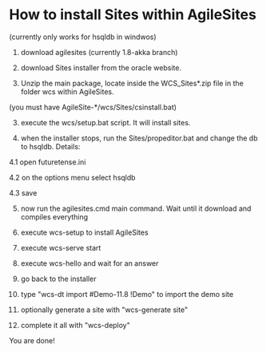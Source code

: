 # How to install Sites within AgileSites 

(currently only works for hsqldb in windwos)

1. download agilesites (currently 1.8-akka branch)

2. download Sites installer from the oracle website. 

3. Unzip the main package, locate inside the  WCS_Sites*.zip file in the folder wcs within AgileSites.

(you must have AgileSite-*/wcs/Sites/csinstall.bat)

3. execute the wcs/setup.bat script. It will install sites.

4. when the installer stops, run the Sites/propeditor.bat and change the db to hsqldb. Details:

4.1 open futuretense.ini

4.2 on the options menu select hsqldb
 
4.3 save

5. now run the agilesites.cmd main command. Wait until it download and compiles everything

6. execute wcs-setup to install AgileSites

7. execute wcs-serve start

8. execute wcs-hello and wait for an answer

9. go back to the installer

10. type "wcs-dt import #Demo-11.8 !Demo" to import the demo site

11. optionally generate a site with "wcs-generate site"

12. complete it all with "wcs-deploy"

You are done! 
